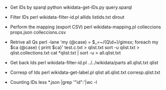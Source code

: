 * Get IDs by sparql
    python wikidata-get-IDs.py query.sparql

* Filter IDs 
    perl wikidata-filter-id.pl allids listids.txt dirout

* Perform the mapping (export CSV)
    perl wikidata-mapping.pl colleccions props.json colleccions.csv

* Retrive all Qs
    perl -lane 'my (@case) = $_=~/(Q\d+)/gimsx; foreach my $ca (@case) { print $ca}' test.c.txt > qlist.txt
    sort -u qlist.txt > qlist.collections.txt
    cat *qlist.txt | sort -u > all.qlist.txt

* Get back Ids
    perl wikidata-filter-id.pl ../../wikidata/parts all.qlist.txt qlist

* Corresp of Ids
    perl wikidata-get-label.pl qlist all.qlist.txt corresp.qlist.txt


* Counting IDs
    less *.json |grep '\"id\":'|wc -l
